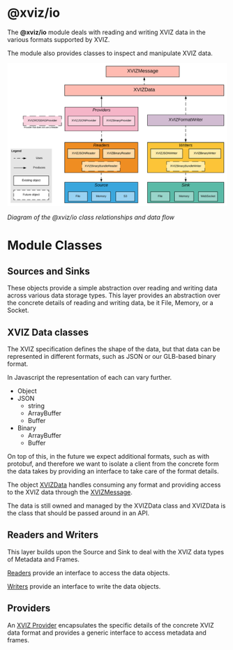 # @xviz/io

The **@xviz/io** module deals with reading and writing XVIZ data in the various formats supported by
XVIZ.

The module also provides classes to inspect and manipulate XVIZ data.

![@xviz/io diagram](./images/xviz-io-block-diagram.svg)

_Diagram of the @xviz/io class relationships and data flow_

# Module Classes

## Sources and Sinks

These objects provide a simple abstraction over reading and writing data across various data storage
types. This layer provides an abstraction over the concrete details of reading and writing data, be
it File, Memory, or a Socket.

## XVIZ Data classes

The XVIZ specification defines the shape of the data, but that data can be represented in different
formats, such as JSON or our GLB-based binary format.

In Javascript the representation of each can vary further.

- Object
- JSON
  - string
  - ArrayBuffer
  - Buffer
- Binary
  - ArrayBuffer
  - Buffer

On top of this, in the future we expect additional formats, such as with protobuf, and therefore we
want to isolate a client from the concrete form the data takes by providing an interface to take
care of the format details.

The object [XVIZData](/docs/api-reference/io/xviz-data.md) handles consuming any format and
providing access to the XVIZ data through the [XVIZMessage](/docs/api-reference/io/xviz-message.md).

The data is still owned and managed by the XVIZData class and XVIZData is the class that should be
passed around in an API.

## Readers and Writers

This layer builds upon the Source and Sink to deal with the XVIZ data types of Metadata and Frames.

[Readers](/docs/api-reference/io/overview-reader.md) provide an interface to access the data
objects.

[Writers](/docs/api-reference/io/overview-writer.md) provide an interface to write the data objects.

## Providers

An [XVIZ Provider](/docs/api-reference/io/overview-provider.md) encapsulates the specific details of
the concrete XVIZ data format and provides a generic interface to access metadata and frames.
